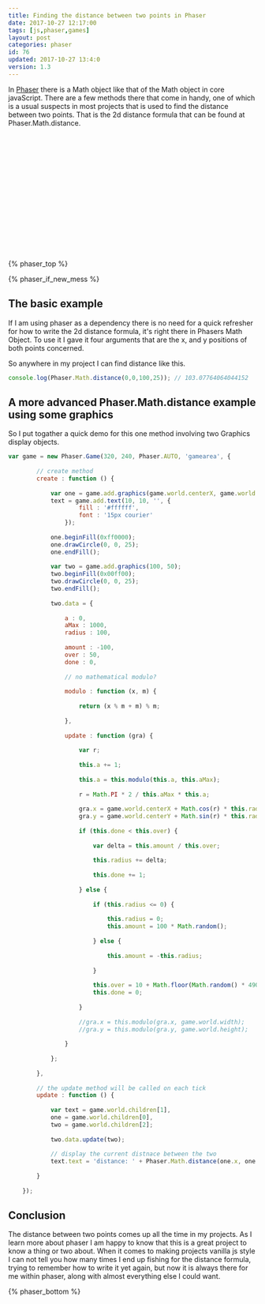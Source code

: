 ```yaml
---
title: Finding the distance between two points in Phaser
date: 2017-10-27 12:17:00
tags: [js,phaser,games]
layout: post
categories: phaser
id: 76
updated: 2017-10-27 13:4:0
version: 1.3
---
```


In [Phaser](http://phaser.io/) there is a Math object like that of the Math object in core javaScript. There are a few methods there that come in handy, one of which is a usual suspects in most projects that is used to find the distance between two points. That is the 2d distance formula that can be found at Phaser.Math.distance.

<!-- more -->

<div id="gamearea" style="width:320px;height:240px;margin-left:auto;margin-right:auto;"></div>
<script>
var game = new Phaser.Game(320, 240, Phaser.AUTO, 'gamearea', {

        // create method
        create : function () {

            var one = game.add.graphics(game.world.centerX, game.world.centerY),
            text = game.add.text(10, 10, '', {
                    fill : '#ffffff',
                    font : '15px courier'
                });

            one.beginFill(0xff0000);
            one.drawCircle(0, 0, 25);
            one.endFill();

            var two = game.add.graphics(100, 50);
            two.beginFill(0x00ff00);
            two.drawCircle(0, 0, 25);
            two.endFill();

            two.data = {

                a : 0,
                aMax : 1000,
                radius : 100,

                amount : -100,
                over : 50,
                done : 0,

                // no mathematical modulo?

                modulo : function (x, m) {

                    return (x % m + m) % m;

                },

                update : function (gra) {

                    var r;

                    this.a += 1;

                    this.a = this.modulo(this.a, this.aMax);

                    r = Math.PI * 2 / this.aMax * this.a;

                    gra.x = game.world.centerX + Math.cos(r) * this.radius;
                    gra.y = game.world.centerY + Math.sin(r) * this.radius;

                    if (this.done < this.over) {

                        var delta = this.amount / this.over;

                        this.radius += delta;

                        this.done += 1;

                    } else {

                        if (this.radius <= 0) {

                            this.radius = 0;
                            this.amount = 100 * Math.random();

                        } else {

                            this.amount = -this.radius;

                        }

                        this.over = 10 + Math.floor(Math.random() * 490);
                        //this.over = Math.floor(Math.random() * 950) + 50;
                        this.done = 0;

                    }

                    //gra.x = this.modulo(gra.x, game.world.width);
                    //gra.y = this.modulo(gra.y, game.world.height);

                }

            };

            console.log(Phaser.Math);

            //console.log(Phaser.Math.distance(one.x, one.y, two.x, two.y));

        },

        // the update method will be called on each tick
        update : function () {

            var text = game.world.children[1],
            one = game.world.children[0],
            two = game.world.children[2];

            two.data.update(two);

            text.text = 'distance: ' + Phaser.Math.distance(one.x, one.y, two.x, two.y).toFixed(2);

        }

    });
</script>

{% phaser_top %}

{% phaser_if_new_mess %}

## The basic example

If I am using phaser as a dependency there is no need for a quick refresher for how to write the 2d distance formula, it's right there in Phasers Math Object. To use it I gave it four arguments that are the x, and y positions of both points concerned.

So anywhere in my project I can find distance like this.

```js
console.log(Phaser.Math.distance(0,0,100,25)); // 103.07764064044152
```

## A more advanced Phaser.Math.distance example using some graphics

So I put togather a quick demo for this one method involving two Graphics display objects.

```js
var game = new Phaser.Game(320, 240, Phaser.AUTO, 'gamearea', {
 
        // create method
        create : function () {
 
            var one = game.add.graphics(game.world.centerX, game.world.centerY),
            text = game.add.text(10, 10, '', {
                    fill : '#ffffff',
                    font : '15px courier'
                });
 
            one.beginFill(0xff0000);
            one.drawCircle(0, 0, 25);
            one.endFill();
 
            var two = game.add.graphics(100, 50);
            two.beginFill(0x00ff00);
            two.drawCircle(0, 0, 25);
            two.endFill();
 
            two.data = {
 
                a : 0,
                aMax : 1000,
                radius : 100,
 
                amount : -100,
                over : 50,
                done : 0,
 
                // no mathematical modulo?
 
                modulo : function (x, m) {
 
                    return (x % m + m) % m;
 
                },
 
                update : function (gra) {
 
                    var r;
 
                    this.a += 1;
 
                    this.a = this.modulo(this.a, this.aMax);
 
                    r = Math.PI * 2 / this.aMax * this.a;
 
                    gra.x = game.world.centerX + Math.cos(r) * this.radius;
                    gra.y = game.world.centerY + Math.sin(r) * this.radius;
 
                    if (this.done < this.over) {
 
                        var delta = this.amount / this.over;
 
                        this.radius += delta;
 
                        this.done += 1;
 
                    } else {
 
                        if (this.radius <= 0) {
 
                            this.radius = 0;
                            this.amount = 100 * Math.random();
 
                        } else {
 
                            this.amount = -this.radius;
 
                        }
 
                        this.over = 10 + Math.floor(Math.random() * 490);
                        this.done = 0;
 
                    }
 
                    //gra.x = this.modulo(gra.x, game.world.width);
                    //gra.y = this.modulo(gra.y, game.world.height);
 
                }
 
            };
 
        },
 
        // the update method will be called on each tick
        update : function () {
 
            var text = game.world.children[1],
            one = game.world.children[0],
            two = game.world.children[2];
 
            two.data.update(two);
 
            // display the current distnace between the two
            text.text = 'distance: ' + Phaser.Math.distance(one.x, one.y, two.x, two.y).toFixed(2);
 
        }
 
    });
```

## Conclusion

The distance between two points comes up all the time in my projects. As I learn more about phaser I am happy to know that this is a great project to know a thing or two about. When it comes to making projects vanilla js style I can not tell you how many times I end up fishing for the distance formula, trying to remember how to write it yet again, but now it is always there for me within phaser, along with almost everything else I could want.

{% phaser_bottom %}